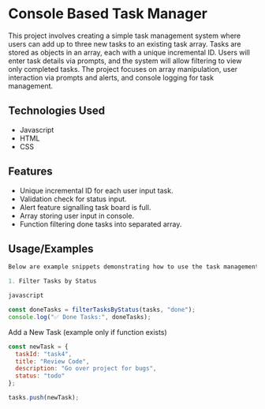 
# Console Based Task Manager

This project involves creating a simple task management system where users can add up to three new tasks to an existing task array. Tasks are stored as objects in an array, each with a unique incremental ID. Users will enter task details via prompts, and the system will allow filtering to view only completed tasks. The project focuses on array manipulation, user interaction via prompts and alerts, and console logging for task management.


## Technologies Used

- Javascript
- HTML
- CSS



## Features

- Unique incremental ID for each user input task.
- Validation check for status input.
- Alert feature signalling task board is full.
- Array storing user input in console.
- Function filtering done tasks into separated array.


## Usage/Examples

```javascript
Below are example snippets demonstrating how to use the task management functions in this project:

1. Filter Tasks by Status

javascript

const doneTasks = filterTasksByStatus(tasks, "done");
console.log("✅ Done Tasks:", doneTasks);
```
Add a New Task (example only if function exists)
```javascript
const newTask = {
  taskId: "task4",
  title: "Review Code",
  description: "Go over project for bugs",
  status: "todo"
};

tasks.push(newTask);

 